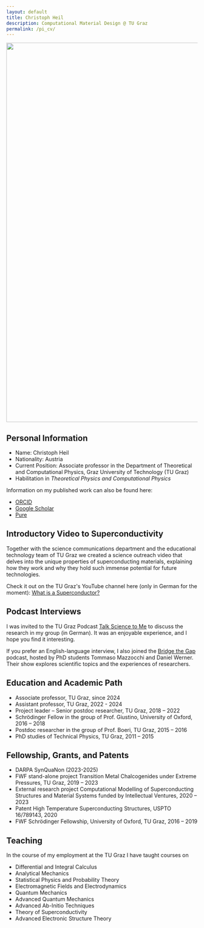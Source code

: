 ```yaml
---
layout: default
title: Christoph Heil
description: Computational Material Design @ TU Graz
permalink: /pi_cv/
---
```


<img src="../../../assets/theme/images/christoph_heil_009_full.jpg" width="1000"/>

## Personal Information

- Name: Christoph Heil
- Nationality: Austria
- Current Position: Associate professor in the Department of Theoretical and Computational Physics, Graz University of Technology (TU Graz)
- Habilitation in *Theoretical Physics and Computational Physics*

Information on my published work can also be found here:

*   [ORCID](https://orcid.org/0000-0001-9693-9183)
*   [Google Scholar](https://scholar.google.com/citations?user=Zmc1Fz8AAAAJ&hl=en)
*   [Pure](https://graz.pure.elsevier.com/en/persons/christoph-heil)


## Introductory Video to Superconductivity
Together with the science communications department and the educational technology team of TU Graz we created a science outreach video that delves into the unique properties of superconducting materials, explaining how they work and why they hold such immense potential for future technologies. 

Check it out on the TU Graz's YouTube channel here (only in German for the moment): [What is a Superconductor?](https://www.youtube.com/watch?v=l4u-GYTrByU)


## Podcast Interviews
I was invited to the TU Graz Podcast [Talk Science to Me](https://letscast.fm/sites/talk-science-to-me-33062f96/episode/talk-science-to-me-29-supraleiter) to discuss the research in my group (in German). It was an enjoyable experience, and I hope you find it interesting.

If you prefer an English-language interview, I also joined the [Bridge the Gap](https://www.youtube.com/playlist?list=PLN0Wx9TNQvIkwqApxGIxSsOTF0eSjUZt6) podcast, hosted by PhD students Tommaso Mazzocchi and Daniel Werner. Their show explores scientific topics and the experiences of researchers.


## Education and Academic Path

-    Associate professor, TU Graz, since 2024
-    Assistant professor, TU Graz, 2022 - 2024
-    Project leader – Senior postdoc researcher, TU Graz, 2018 – 2022
-    Schrödinger Fellow in the group of Prof. Giustino, University of Oxford, 2016 – 2018
-    Postdoc researcher in the group of Prof. Boeri, TU Graz, 2015 – 2016
-    PhD studies of Technical Physics, TU Graz, 2011 – 2015


## Fellowship, Grants, and Patents


-    DARPA SynQuaNon (2023-2025)
-    FWF stand-alone project Transition Metal Chalcogenides under Extreme Pressures, TU Graz, 2019 – 2023
-    External research project Computational Modelling of Superconducting Structures and Material Systems funded by Intellectual Ventures, 2020 – 2023
-    Patent High Temperature Superconducting Structures, USPTO 16/789143, 2020
-    FWF Schrödinger Fellowship, University of Oxford, TU Graz, 2016 – 2019

## Teaching
In the course of my employment at the TU Graz I have taught courses on

-    Differential and Integral Calculus
-    Analytical Mechanics
-    Statistical Physics and Probability Theory
-    Electromagnetic Fields and Electrodynamics
-    Quantum Mechanics
-    Advanced Quantum Mechanics
-    Advanced Ab-Initio Techniques
-    Theory of Superconductivity
-    Advanced Electronic Structure Theory

